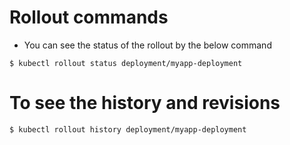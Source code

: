 # Rollout commands
- You can see the status of the rollout by the below command

`$ kubectl rollout status deployment/myapp-deployment`

# To see the history and revisions

`$ kubectl rollout history deployment/myapp-deployment`
